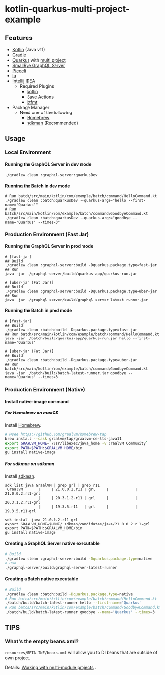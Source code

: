 # kotlin-quarkus-multi-project-example

## Features

* [Kotlin](https://kotlinlang.org/) (Java v11)
* [Gradle](https://gradle.org/)
* [Quarkus](https://quarkus.io/)
  with [multi project](http://gradle.monochromeroad.com/docs/userguide/multi_project_builds.html)
* [SmallRye GraphQL Server](https://github.com/smallrye/smallrye-graphql)
* [Picocli](https://picocli.info/)
* [jq](https://stedolan.github.io/jq/)
* [Intellij IDEA](https://www.jetbrains.com/idea/)
  * Required Plugins
    * [kotlin](https://plugins.jetbrains.com/plugin/6954-kotlin)
    * [Save Actions](https://plugins.jetbrains.com/plugin/7642-save-actions)
    * [ktfmt](https://plugins.jetbrains.com/plugin/14912-ktfmt)
* Package Manager
  * Need one of the following
    * [Homebrew](https://brew.sh/)
    * [sdkman](https://sdkman.io/) (Recommended)

## Usage

### Local Environment

#### Running the GraphQL Server in dev mode

```shell
./gradlew clean :graphql-server:quarkusDev
```

#### Running the Batch in dev mode

```shell
# Run batch/src/main/kotlin/com/example/batch/command/HelloCommand.kt
./gradlew clean :batch:quarkusDev --quarkus-args="hello --first-name='Quarkus'"
# Run batch/src/main/kotlin/com/example/batch/command/GoodbyeCommand.kt
./gradlew clean :batch:quarkusDev --quarkus-args="goodbye --name='Quarkus' --times=3"
```

### Production Environment (Fast Jar)

#### Running the GraphQL Server in prod mode

```shell
# [fast-jar]
## Build
./gradlew clean :graphql-server:build -Dquarkus.package.type=fast-jar
## Run
java -jar ./graphql-server/build/quarkus-app/quarkus-run.jar

# [uber-jar (Fat Jar)]
## Build
./gradlew clean :graphql-server:build -Dquarkus.package.type=uber-jar
## Run
java -jar ./graphql-server/build/graphql-server-latest-runner.jar
```

#### Running the Batch in prod mode

```shell
# [fast-jar]
## Build
./gradlew clean :batch:build -Dquarkus.package.type=fast-jar
## Run batch/src/main/kotlin/com/example/batch/command/HelloCommand.kt
java -jar ./batch/build/quarkus-app/quarkus-run.jar hello --first-name='Quarkus'

# [uber-jar (Fat Jar)]
## Build
./gradlew clean :batch:build -Dquarkus.package.type=uber-jar
## Run batch/src/main/kotlin/com/example/batch/command/GoodbyeCommand.kt
java -jar ./batch/build/batch-latest-runner.jar goodbye --name='Quarkus' --times=3
```

### Production Environment (Native)

#### Install native-image command

##### For Homebrew on macOS

Install [Homebrew](https://brew.sh/).

```sh
# @see https://github.com/graalvm/homebrew-tap
brew install --cask graalvm/tap/graalvm-ce-lts-java11
export GRAALVM_HOME=`/usr/libexec/java_home -v GraalVM Community`
export PATH=$PATH:$GRAALVM_HOME/bin
gu install native-image
```

##### For sdkman on sdkman

Install [sdkman](https://sdkman.io/).

```shell
sdk list java GraalVM | grep grl | grep r11
 GraalVM       |     | 21.0.0.2.r11 | grl     |            | 21.0.0.2.r11-grl
               |     | 20.3.1.2.r11 | grl     |            | 20.3.1.2.r11-grl
               |     | 19.3.5.r11   | grl     |            | 19.3.5.r11-grl

sdk install java 21.0.0.2.r11-grl
export GRAALVM_HOME=$HOME/.sdkman/candidates/java/21.0.0.2.r11-grl
export PATH=$PATH:$GRAALVM_HOME/bin
gu install native-image
```

#### Creating a GraphQL Server native executable

```sh
# Build
./gradlew clean :graphql-server:build -Dquarkus.package.type=native
# Run
./graphql-server/build/graphql-server-latest-runner
```

#### Creating a Batch native executable

```sh
# Build
./gradlew clean :batch:build -Dquarkus.package.type=native
# Run batch/src/main/kotlin/com/example/batch/command/HelloCommand.kt
./batch/build/batch-latest-runner hello --first-name='Quarkus'
# Run batch/src/main/kotlin/com/example/batch/command/GoodbyeCommand.kt
./batch/build/batch-latest-runner goodbye --name='Quarkus' --times=3
```

## TIPS

### What's the empty beans.xml?

`resources/META-INF/beans.xml` will allow you to DI beans that are outside of own project.

Details: [Working with multi-module projects](https://quarkus.io/guides/gradle-tooling#multi-module-gradle) .
